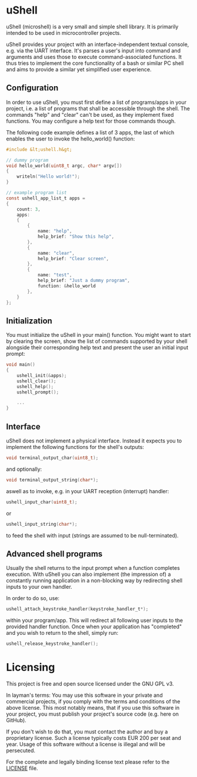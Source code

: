 # uShell

uShell (microshell) is a very small and simple shell library.
It is primarily intended to be used in microcontroller projects.

uShell provides your project with an interface-independent textual console,
e.g. via the UART interface.
It's parses a user's input into command and arguments
and uses those to execute command-associated functions.
It thus tries to implement the core functionality of a bash or similar PC shell
and aims to provide a similar yet simplified user experience.

## Configuration

In order to use uShell,
you must first define a list of programs/apps in your project,
i.e. a list of programs that shall be accessible through the shell.
The commands
"help"
and
"clear"
can't be used, as they implement fixed functions.
You may configure a help text for those commands though.

The following code example defines a list of 3 apps,
the last of which enables the user to invoke the hello_world() function:
```C
#include &lt;ushell.h&gt;

// dummy program
void hello_world(uint8_t argc, char* argv[])
{
    writeln("Hello world!");
}

// example program list
const ushell_app_list_t apps =
{
    count: 3,
    apps:
    {
        {
            name: "help",
            help_brief: "Show this help",
        },
        {
            name: "clear",
            help_brief: "Clear screen",
        },
        {
            name: "test",
            help_brief: "Just a dummy program",
            function: &hello_world
        },
    }
};
```

## Initialization

You must initialize the uShell in your main() function.
You might want to start by clearing the screen,
show the list of commands supported by your shell
alongside their corresponding help text
and
present the user an initial input prompt:
```C
void main()
{
    ushell_init(&apps);
    ushell_clear();
    ushell_help();
    ushell_prompt();

    ...
}
```

## Interface

uShell does not implement a physical interface.
Instead it expects you to implement the following functions for the shell's outputs:
```C
void terminal_output_char(uint8_t);
```
and optionally:
```C
void terminal_output_string(char*);
```
aswell as to invoke, e.g. in your UART reception (interrupt) handler:
```C
ushell_input_char(uint8_t);
```
or
```C
ushell_input_string(char*);
```
to feed the shell with input (strings are assumed to be null-terminated).

## Advanced shell programs

Usually the shell returns to the input prompt
when a function completes execution.
With uShell you can also implement
(the impression of)
a constantly running application
in a non-blocking way
by redirecting shell inputs to your own handler.

In order to do so, use:
```C
ushell_attach_keystroke_handler(keystroke_handler_t*);
```
within your program/app.
This will redirect all following user inputs to the provided handler function.
Once when your application has "completed" and you wish to return to the shell, simply run:
```C
ushell_release_keystroke_handler();
```

# Licensing

This project is free and open source licensed under the GNU GPL v3.

In layman's terms:
You may use this software in your private and commercial projects,
if you comply with the terms and conditions of the above license.
This most notably means,
that if you use this software in your project,
you must publish your project's source code
(e.g. here on GitHub).

If you don't wish to do that,
you must contact the author and buy a proprietary license.
Such a license typically costs EUR 200 per seat and year.
Usage of this software without a license is illegal and will be persecuted.

For the complete and legally binding license text please refer to the <a href="https://github.com/matthiasbock/ushell/blob/master/LICENSE">LICENSE</a> file.
